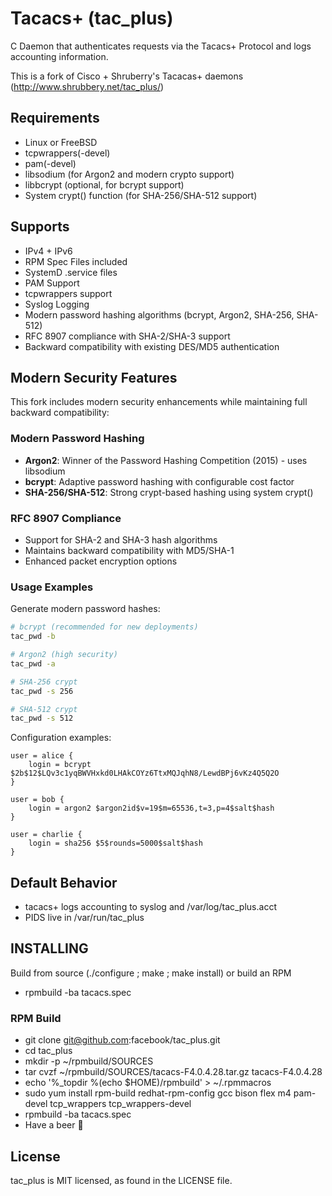 # Tacacs+ (tac_plus)

C Daemon that authenticates requests via the Tacacs+ Protocol and logs accounting information.

This is a fork of Cisco + Shruberry's Tacacas+ daemons (http://www.shrubbery.net/tac_plus/)

## Requirements
- Linux or FreeBSD
- tcpwrappers(-devel)
- pam(-devel)
- libsodium (for Argon2 and modern crypto support)
- libbcrypt (optional, for bcrypt support)
- System crypt() function (for SHA-256/SHA-512 support)

## Supports
- IPv4 + IPv6
- RPM Spec Files included
- SystemD .service files
- PAM Support
- tcpwrappers support
- Syslog Logging
- Modern password hashing algorithms (bcrypt, Argon2, SHA-256, SHA-512)
- RFC 8907 compliance with SHA-2/SHA-3 support
- Backward compatibility with existing DES/MD5 authentication

## Modern Security Features

This fork includes modern security enhancements while maintaining full backward compatibility:

### Modern Password Hashing
- **Argon2**: Winner of the Password Hashing Competition (2015) - uses libsodium
- **bcrypt**: Adaptive password hashing with configurable cost factor
- **SHA-256/SHA-512**: Strong crypt-based hashing using system crypt()

### RFC 8907 Compliance
- Support for SHA-2 and SHA-3 hash algorithms
- Maintains backward compatibility with MD5/SHA-1
- Enhanced packet encryption options

### Usage Examples

Generate modern password hashes:
```bash
# bcrypt (recommended for new deployments)
tac_pwd -b

# Argon2 (high security)
tac_pwd -a

# SHA-256 crypt
tac_pwd -s 256

# SHA-512 crypt
tac_pwd -s 512
```

Configuration examples:
```
user = alice {
    login = bcrypt $2b$12$LQv3c1yqBWVHxkd0LHAkCOYz6TtxMQJqhN8/LewdBPj6vKz4Q5Q2O
}

user = bob {
    login = argon2 $argon2id$v=19$m=65536,t=3,p=4$salt$hash
}

user = charlie {
    login = sha256 $5$rounds=5000$salt$hash
}
```

## Default Behavior
- tacacs+ logs accounting to syslog and /var/log/tac_plus.acct
- PIDS live in /var/run/tac_plus

## INSTALLING
Build from source (./configure ; make ; make install)
or build an RPM
- rpmbuild -ba tacacs.spec

### RPM Build
- git clone git@github.com:facebook/tac_plus.git
- cd tac_plus
- mkdir -p ~/rpmbuild/SOURCES
- tar cvzf ~/rpmbuild/SOURCES/tacacs-F4.0.4.28.tar.gz tacacs-F4.0.4.28
- echo '%_topdir %(echo $HOME)/rpmbuild' > ~/.rpmmacros
- sudo yum install rpm-build redhat-rpm-config gcc bison flex m4 pam-devel tcp_wrappers tcp_wrappers-devel
- rpmbuild -ba tacacs.spec
- Have a beer 🍺

## License
tac_plus is MIT licensed, as found in the LICENSE file.
